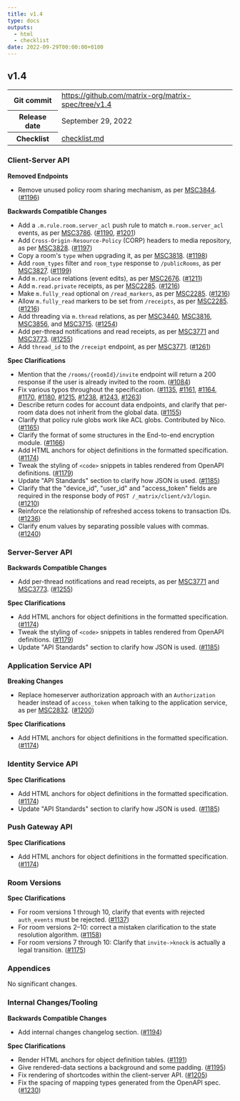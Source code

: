 ```yaml
---
title: v1.4
type: docs
outputs:
  - html
  - checklist
date: 2022-09-29T00:00:00+0100
---
```

<!--
This is a header file for the generated changelog.

Variables:
    v1.4  = Replaced by the version number (eg: v1.2)
    September 29, 2022     = Replaced by the date (eg: April 01, 2021)
-->

## v1.4

<table class="release-info">
<tr><th>Git commit</th><td><a href="https://github.com/matrix-org/matrix-spec/tree/v1.4">https://github.com/matrix-org/matrix-spec/tree/v1.4</a></td>
<tr><th>Release date</th><td>September 29, 2022</td>
<tr><th>Checklist</th><td><a href="/changelog/v1.4/checklist.md">checklist.md</a></td>
</table>

<!-- Intentionally blank line to ensure headers work in the concatenated changelog -->
### Client-Server API


<strong>Removed Endpoints</strong>


- Remove unused policy room sharing mechanism, as per [MSC3844](https://github.com/matrix-org/matrix-spec-proposals/pull/3844). ([#1196](https://github.com/matrix-org/matrix-spec/issues/1196))


<strong>Backwards Compatible Changes</strong>


- Add a `.m.rule.room.server_acl` push rule to match `m.room.server_acl` events, as per [MSC3786](https://github.com/matrix-org/matrix-spec-proposals/pull/3786). ([#1190](https://github.com/matrix-org/matrix-spec/issues/1190), [#1201](https://github.com/matrix-org/matrix-spec/issues/1201))
- Add `Cross-Origin-Resource-Policy` (CORP) headers to media repository, as per [MSC3828](https://github.com/matrix-org/matrix-spec-proposals/pull/3828). ([#1197](https://github.com/matrix-org/matrix-spec/issues/1197))
- Copy a room's `type` when upgrading it, as per [MSC3818](https://github.com/matrix-org/matrix-spec-proposals/pull/3818). ([#1198](https://github.com/matrix-org/matrix-spec/issues/1198))
- Add `room_types` filter and `room_type` response to `/publicRooms`, as per [MSC3827](https://github.com/matrix-org/matrix-spec-proposals/pull/3827). ([#1199](https://github.com/matrix-org/matrix-spec/issues/1199))
- Add `m.replace` relations (event edits), as per [MSC2676](https://github.com/matrix-org/matrix-spec-proposals/pull/2676). ([#1211](https://github.com/matrix-org/matrix-spec/issues/1211))
- Add `m.read.private` receipts, as per [MSC2285](https://github.com/matrix-org/matrix-spec-proposals/pull/2285). ([#1216](https://github.com/matrix-org/matrix-spec/issues/1216))
- Make `m.fully_read` optional on `/read_markers`, as per [MSC2285](https://github.com/matrix-org/matrix-spec-proposals/pull/2285). ([#1216](https://github.com/matrix-org/matrix-spec/issues/1216))
- Allow `m.fully_read` markers to be set from `/receipts`, as per [MSC2285](https://github.com/matrix-org/matrix-spec-proposals/pull/2285). ([#1216](https://github.com/matrix-org/matrix-spec/issues/1216))
- Add threading via `m.thread` relations, as per [MSC3440](https://github.com/matrix-org/matrix-spec-proposals/pull/3440), [MSC3816](https://github.com/matrix-org/matrix-spec-proposals/pull/3816), [MSC3856](https://github.com/matrix-org/matrix-spec-proposals/pull/3856), and [MSC3715](https://github.com/matrix-org/matrix-spec-proposals/pull/3715). ([#1254](https://github.com/matrix-org/matrix-spec/issues/1254))
- Add per-thread notifications and read receipts, as per [MSC3771](https://github.com/matrix-org/matrix-spec-proposals/pull/3771) and [MSC3773](https://github.com/matrix-org/matrix-spec-proposals/pull/3773). ([#1255](https://github.com/matrix-org/matrix-spec/issues/1255))
- Add `thread_id` to the `/receipt` endpoint, as per [MSC3771](https://github.com/matrix-org/matrix-spec-proposals/pull/3771). ([#1261](https://github.com/matrix-org/matrix-spec/issues/1261))


<strong>Spec Clarifications</strong>


- Mention that the `/rooms/{roomId}/invite` endpoint will return a 200 response if the user is already invited to the room. ([#1084](https://github.com/matrix-org/matrix-spec/issues/1084))
- Fix various typos throughout the specification. ([#1135](https://github.com/matrix-org/matrix-spec/issues/1135), [#1161](https://github.com/matrix-org/matrix-spec/issues/1161), [#1164](https://github.com/matrix-org/matrix-spec/issues/1164), [#1170](https://github.com/matrix-org/matrix-spec/issues/1170), [#1180](https://github.com/matrix-org/matrix-spec/issues/1180), [#1215](https://github.com/matrix-org/matrix-spec/issues/1215), [#1238](https://github.com/matrix-org/matrix-spec/issues/1238), [#1243](https://github.com/matrix-org/matrix-spec/issues/1243), [#1263](https://github.com/matrix-org/matrix-spec/issues/1263))
- Describe return codes for account data endpoints, and clarify that per-room data does not inherit from the global data. ([#1155](https://github.com/matrix-org/matrix-spec/issues/1155))
- Clarify that policy rule globs work like ACL globs. Contributed by Nico. ([#1165](https://github.com/matrix-org/matrix-spec/issues/1165))
- Clarify the format of some structures in the End-to-end encryption module. ([#1166](https://github.com/matrix-org/matrix-spec/issues/1166))
- Add HTML anchors for object definitions in the formatted specification. ([#1174](https://github.com/matrix-org/matrix-spec/issues/1174))
- Tweak the styling of `<code>` snippets in tables rendered from OpenAPI definitions. ([#1179](https://github.com/matrix-org/matrix-spec/issues/1179))
- Update "API Standards" section to clarify how JSON is used. ([#1185](https://github.com/matrix-org/matrix-spec/issues/1185))
- Clarify that the "device_id", "user_id" and "access_token" fields are required in the response body of `POST /_matrix/client/v3/login`. ([#1210](https://github.com/matrix-org/matrix-spec/issues/1210))
- Reinforce the relationship of refreshed access tokens to transaction IDs. ([#1236](https://github.com/matrix-org/matrix-spec/issues/1236))
- Clarify enum values by separating possible values with commas. ([#1240](https://github.com/matrix-org/matrix-spec/issues/1240))


### Server-Server API


<strong>Backwards Compatible Changes</strong>


- Add per-thread notifications and read receipts, as per [MSC3771](https://github.com/matrix-org/matrix-spec-proposals/pull/3771) and [MSC3773](https://github.com/matrix-org/matrix-spec-proposals/pull/3773). ([#1255](https://github.com/matrix-org/matrix-spec/issues/1255))


<strong>Spec Clarifications</strong>


- Add HTML anchors for object definitions in the formatted specification. ([#1174](https://github.com/matrix-org/matrix-spec/issues/1174))
- Tweak the styling of `<code>` snippets in tables rendered from OpenAPI definitions. ([#1179](https://github.com/matrix-org/matrix-spec/issues/1179))
- Update "API Standards" section to clarify how JSON is used. ([#1185](https://github.com/matrix-org/matrix-spec/issues/1185))


### Application Service API


<strong>Breaking Changes</strong>


- Replace homeserver authorization approach with an `Authorization` header instead of `access_token` when talking to the application service, as per [MSC2832](https://github.com/matrix-org/matrix-spec-proposals/pull/2832). ([#1200](https://github.com/matrix-org/matrix-spec/issues/1200))


<strong>Spec Clarifications</strong>


- Add HTML anchors for object definitions in the formatted specification. ([#1174](https://github.com/matrix-org/matrix-spec/issues/1174))


### Identity Service API


<strong>Spec Clarifications</strong>


- Add HTML anchors for object definitions in the formatted specification. ([#1174](https://github.com/matrix-org/matrix-spec/issues/1174))
- Update "API Standards" section to clarify how JSON is used. ([#1185](https://github.com/matrix-org/matrix-spec/issues/1185))


### Push Gateway API


<strong>Spec Clarifications</strong>


- Add HTML anchors for object definitions in the formatted specification. ([#1174](https://github.com/matrix-org/matrix-spec/issues/1174))


### Room Versions


<strong>Spec Clarifications</strong>


- For room versions 1 through 10, clarify that events with rejected `auth_events` must be rejected. ([#1137](https://github.com/matrix-org/matrix-spec/issues/1137))
- For room versions 2–10: correct a mistaken clarification to the state resolution algorithm. ([#1158](https://github.com/matrix-org/matrix-spec/issues/1158))
- For room versions 7 through 10: Clarify that `invite->knock` is actually a legal transition. ([#1175](https://github.com/matrix-org/matrix-spec/issues/1175))


### Appendices


No significant changes.


### Internal Changes/Tooling


<strong>Backwards Compatible Changes</strong>


- Add internal changes changelog section. ([#1194](https://github.com/matrix-org/matrix-spec/issues/1194))


<strong>Spec Clarifications</strong>


- Render HTML anchors for object definition tables. ([#1191](https://github.com/matrix-org/matrix-spec/issues/1191))
- Give rendered-data sections a background and some padding. ([#1195](https://github.com/matrix-org/matrix-spec/issues/1195))
- Fix rendering of shortcodes within the client-server API. ([#1205](https://github.com/matrix-org/matrix-spec/issues/1205))
- Fix the spacing of mapping types generated from the OpenAPI spec. ([#1230](https://github.com/matrix-org/matrix-spec/issues/1230))
